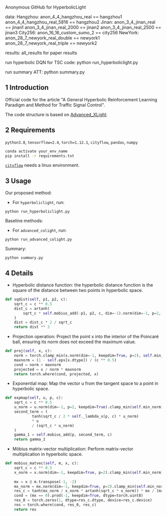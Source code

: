 Anonymous GitHub for HyperbolicLight

data:
  Hangzhou:
      anon_4_4_hangzhou_real == hangzhou1
      anon_4_4_hangzhou_real_5816 == hangzhou2
  Jinan:
      anon_3_4_jinan_real == jinan1
      anon_3_4_jinan_real_2000 == jinan2
      anon_3_4_jinan_real_2500 == jinan3
  City256:
      anon_16_16_custom_sumo_2 == city256
  NewYork:
      anon_28_7_newyork_real_double == newyork1
      anon_28_7_newyork_real_triple == newyork2

results:
  all_results for paper results

run hyperbolic DQN for TSC code:
  python run_hyperboliclight.py

run summary ATT:
  python summary.py

## 1 Introduction
Official code for the article "A General Hyperbolic Reinforcement Learning Paradigm and Method for Traffic Signal Control".

The code structure is based on  [Advanced_XLight](https://github.com/AdvancedAI-ComplexSystem/SmartCity/tree/main/Advanced_XLight).

## 2 Requirements
`python3.8`, `tensorflow=2.4`, `torch=1.12.1`, `cityflow`, `pandas`, `numpy`

```bash
conda activate your_env_name
pip install -r requirements.txt
```
[`cityflow`](https://github.com/cityflow-project/CityFlow.git) needs a linux environment.

## 3 Usage

Our proposed method:
- For `hyperboliclight`, run:
```shell
python run_hyperboliclight.py
```

Baseline methods:
- For `advanced_colight`, run:
```shell
python run_advanced_colight.py
```

Summary:
```shell
python summary.py
```

## 4 Details
- Hyperbolic distance function: the hyperbolic distance function is the square of the distance between two points in hyperbolic space.
```python
def sqdist(self, p1, p2, c):
    sqrt_c = c ** 0.5
    dist_c = artanh(
        sqrt_c * self.mobius_add(-p1, p2, c, dim=-1).norm(dim=-1, p=2, keepdim=False)
    )
    dist = dist_c * 2 / sqrt_c
    return dist ** 2
```

- Projection operation: Project the point x into the interior of the Poincaré ball, ensuring its norm does not exceed the maximum value.
```python
def proj(self, x, c):
    norm = torch.clamp_min(x.norm(dim=-1, keepdim=True, p=2), self.min_norm)
    maxnorm = (1 - self.eps[x.dtype]) / (c ** 0.5)
    cond = norm > maxnorm
    projected = x / norm * maxnorm
    return torch.where(cond, projected, x)
```

- Exponential map: Map the vector u from the tangent space to a point in hyperbolic space.
```python
def expmap(self, u, p, c):
    sqrt_c = c ** 0.5
    u_norm = u.norm(dim=-1, p=2, keepdim=True).clamp_min(self.min_norm)
    second_term = (
            tanh(sqrt_c / 2 * self._lambda_x(p, c) * u_norm)
            * u
            / (sqrt_c * u_norm)
    )
    gamma_1 = self.mobius_add(p, second_term, c)
    return gamma_1
```

- Möbius matrix-vector multiplication: Perform matrix-vector multiplication in hyperbolic space.
```python
def mobius_matvec(self, m, x, c):
    sqrt_c = c ** 0.5
    x_norm = x.norm(dim=-1, keepdim=True, p=2).clamp_min(self.min_norm)
    
    mx = x @ m.transpose(-1, -2)
    mx_norm = mx.norm(dim=-1, keepdim=True, p=2).clamp_min(self.min_norm)
    res_c = tanh(mx_norm / x_norm * artanh(sqrt_c * x_norm)) * mx / (mx_norm * sqrt_c)
    cond = (mx == 0).prod(-1, keepdim=True, dtype=torch.uint8)
    res_0 = torch.zeros(1, dtype=res_c.dtype, device=res_c.device)
    res = torch.where(cond, res_0, res_c)
    return res
```
